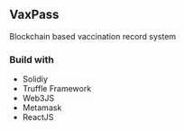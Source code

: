 ## VaxPass
Blockchain based vaccination record system

### Build with
- Solidiy
- Truffle Framework
- Web3JS
- Metamask
- ReactJS